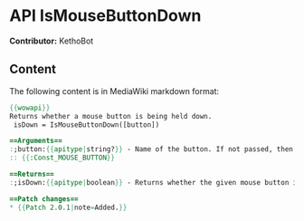 # API IsMouseButtonDown

**Contributor:** KethoBot

## Content

The following content is in MediaWiki markdown format:

```mediawiki
{{wowapi}}
Returns whether a mouse button is being held down.
 isDown = IsMouseButtonDown([button])

==Arguments==
:;button:{{apitype|string?}} - Name of the button. If not passed, then it returns if any mouse button is pressed.
:: {{:Const_MOUSE_BUTTON}}

==Returns==
:;isDown:{{apitype|boolean}} - Returns whether the given mouse button is held down.

==Patch changes==
* {{Patch 2.0.1|note=Added.}}
```